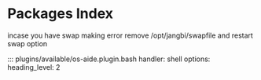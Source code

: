 # Packages Index


incase you have swap making error remove /opt/jangbi/swapfile and restart swap option

::: plugins/available/os-aide.plugin.bash
    handler: shell
    options:
      heading_level: 2


